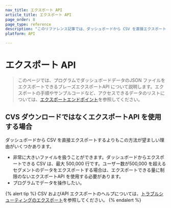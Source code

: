 ```yaml
---
nav_title: エクスポート API
article_title: エクスポート API
page_order: 8
page_type: reference
description: "このリファレンス記事では、ダッシュボードから CSV を直接エクスポートするのではなく、ダッシュボードデータの JSON ファイルをプログラムでエクスポートする理由について説明します。"
platform: API

---
```


# エクスポート API

> このページでは、プログラムでダッシュボードデータのJSON ファイルをエクスポートできるブレーズエクスポートAPI について説明します。エクスポートの手順やサンプルコードなど、アクセスできるデータのリストについては、[エクスポートエンドポイント][24]を参照してください。

## CVS ダウンロードではなくエクスポートAPI を使用する場合

ダッシュボードから CSV を直接エクスポートするよりもこの方法が望ましい理由がいくつかあります。

 - 非常に大きいファイルを扱うことができます。ダッシュボードからエクスポートできる CSV は、最大 500,000 行です。ユーザー数が500,000 を超えるセグメントのデータをエクスポートする場合は、エクスポートできる量に制限のないエクスポートAPI を使用する必要があります。
 -  プログラムでデータを操作したい。

{% alert tip %}
CSV およびAPI エクスポートのヘルプについては、[トラブルシューティングのエクスポート]({{site.baseurl}}/user_guide/data_and_analytics/export_braze_data/export_troubleshooting/)を参照してください。
{% endalert %}

[24]: {{site.baseurl}}/api/endpoints/export/
